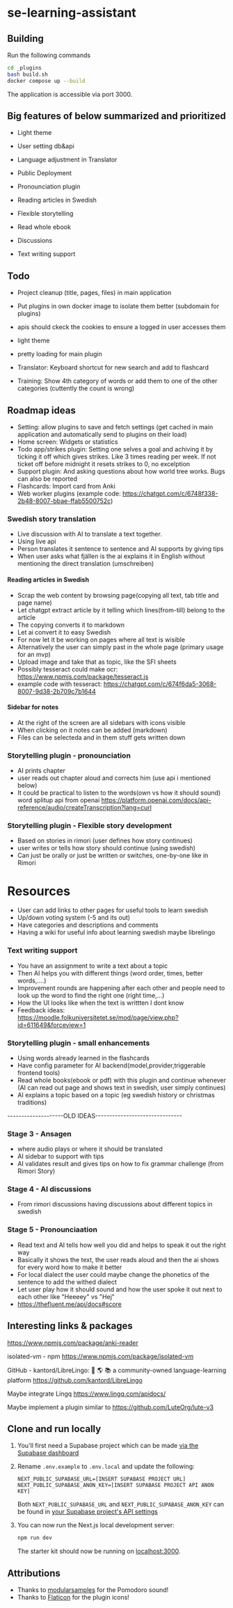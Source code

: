 # se-learning-assistant

## Building

Run the following commands

```bash
cd _plugins
bash build.sh
docker compose up --build
```

The application is accessible via port 3000.

## Big features of below summarized and prioritized

- Light theme
- User setting db&api
- Language adjustment in Translator
- Public Deployment

- Pronounciation plugin
- Reading articles in Swedish
- Flexible storytelling
- Read whole ebook
- Discussions
- Text writing support

## Todo

- Project cleanup (title, pages, files) in main application
- Put plugins in own docker image to isolate them better (subdomain for plugins)
- apis should ckeck the cookies to ensure a logged in user accesses them

- light theme
- pretty loading for main plugin
- Translator: Keyboard shortcut for new search and add to flashcard
- Training: Show 4th category of words or add them to one of the other categories (cuttently the count is wrong)

## Roadmap ideas
- Setting: allow plugins to save and fetch settings (get cached in main application and automatically send to plugins on their load)
- Home screen: Widgets or statistics
- Todo app/strikes plugin: Setting one selves a goal and achiving it by ticking it off which gives strikes. Like 3 times reading per week. If not ticket off before midnight it resets strikes to 0, no excelption
- Support plugin: And asking questions about how world tree works. Bugs can also be reported
- Flashcards: Import card from Anki
- Web worker plugins (example code: https://chatgpt.com/c/6748f338-2b48-8007-bbae-ffab5500752c)

### Swedish story translation

- Live discussion with AI to translate a text together.
- Using live api
- Person translates it sentence to sentence and AI supports by giving tips
- When user asks what fjällen is the ai explains it in English without mentioning the direct translation (umschreiben)

#### Reading articles in Swedish

- Scrap the web content by browsing page(copying all text, tab title and page name)
- Let chatgpt extract article by it telling which lines(from-till) belong to the article
- The copying converts it to markdown
- Let ai convert it to easy Swedish
- For now let it be working on pages where all text is wisible
- Alternatively the user can simply past in the whole page (primary usage for an mvp)
- Upload image and take that as topic, like the SFI sheets
- Possibly tesseract could make ocr: https://www.npmjs.com/package/tesseract.js
- example code with tesseract: https://chatgpt.com/c/674f6da5-3068-8007-9d38-2b709c7b1644

#### Sidebar for notes

- At the right of the screen are all sidebars with icons visible
- When clicking on it notes can be added (markdown)
- Files can be selecteda and in them stuff gets written down

### Storytelling plugin - pronounciation

- AI prints chapter
- user reads out chapter aloud and corrects him (use api i mentioned below)
- It could be practical to listen to the words(own vs how it should sound) word splitup api from openai https://platform.openai.com/docs/api-reference/audio/createTranscription?lang=curl

### Storytelling plugin - Flexible story development

- Based on stories in rimori (user defines how story continues)
- user writes or tells how story should continue (using swedish)
- Can just be orally or just be written or switches, one-by-one like in Rimori

# Resources

- User can add links to other pages for useful tools to learn swedish
- Up/down voting system (-5 and its out)
- Have categories and descriptions and comments
- Having a wiki for useful info about learning swedish maybe librelingo

### Text writing support

- You have an assignment to write a text about a topic
- Then AI helps you with different things (word order, times, better words,....)
- Improvement rounds are happening after each other and people need to look up the word to find the right one (right time,...)
- How the UI looks like when the text is writtten I dont know
- Feedback ideas: https://moodle.folkuniversitetet.se/mod/page/view.php?id=611649&forceview=1

### Storytelling plugin - small enhancements

- Using words already learned in the flashcards
- Have config parameter for AI backend(model,provider,triggerable frontend tools)
- Read whole books(ebook or pdf) with this plugin and continue whenever (AI can read out page and shows text in swedish, user simply continues)
- AI explains a topic based on a topic (eg swedish history or christmas traditions)


--------------------OLD IDEAS-------------------------------

### Stage 3 - Ansagen

- where audio plays or where it should be translated
- AI sidebar to support with tips
- AI validates result and gives tips on how to fix grammar challenge (from Rimori Story)

### Stage 4 - AI discussions

- From rimori discussions having discussions about different topics in swedish

### Stage 5 - Pronounciaation

- Read text and AI tells how well you did and helps to speak it out the right way
- Basically it shows the text, the user reads aloud and then the ai shows for every word how to make it better
- For local dialect the user could maybe change the phonetics of the sentence to add the withed dialect
- Let user play how it should sound and how the user spoke it out next to each other like "Heeeey" vs "Hej"
- https://thefluent.me/api/docs#score


## Interesting links & packages

https://www.npmjs.com/package/anki-reader

isolated-vm - npm
https://www.npmjs.com/package/isolated-vm

GitHub - kantord/LibreLingo: 🐢 🌎 📚 a community-owned language-learning platform
https://github.com/kantord/LibreLingo

Maybe integrate Lingq https://www.lingq.com/apidocs/

Maybe implement a plugin similar to https://github.com/LuteOrg/lute-v3


## Clone and run locally

1. You'll first need a Supabase project which can be made [via the Supabase dashboard](https://database.new)

2. Rename `.env.example` to `.env.local` and update the following:

   ```
   NEXT_PUBLIC_SUPABASE_URL=[INSERT SUPABASE PROJECT URL]
   NEXT_PUBLIC_SUPABASE_ANON_KEY=[INSERT SUPABASE PROJECT API ANON KEY]
   ```

   Both `NEXT_PUBLIC_SUPABASE_URL` and `NEXT_PUBLIC_SUPABASE_ANON_KEY` can be found in [your Supabase project's API settings](https://app.supabase.com/project/_/settings/api)

3. You can now run the Next.js local development server:

   ```bash
   npm run dev
   ```

   The starter kit should now be running on [localhost:3000](http://localhost:3000/).

## Attributions

- Thanks to [modularsamples](https://freesound.org/s/310601/) for the Pomodoro sound!
- Thanks to [Flaticon](https://flaticon.com) for the plugin icons!
